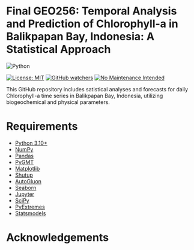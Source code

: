 # Final GEO256:  Temporal Analysis and Prediction of Chlorophyll-a in Balikpapan Bay, Indonesia: A Statistical Approach

![Python](https://img.shields.io/badge/python-3670A0?style=for-the-badge&logo=python&logoColor=ffdd54)

[![License: MIT](https://img.shields.io/badge/License-MIT-yellow.svg)](https://opensource.org/licenses/MIT)
[![GitHub watchers](https://img.shields.io/github/watchers/Naereen/StrapDown.js.svg?style=social&label=Watch&maxAge=2592000)](https://github.com/sandyherho/buku_metnum_Python/watchers)
[![No Maintenance Intended](http://unmaintained.tech/badge.svg)](http://unmaintained.tech/)

This GitHub  repository includes satistical analyses and forecasts for daily Chlorophyll-a time series in Balikpapan Bay, Indonesia, utilizing biogeochemical and physical parameters.

# Requirements

- [Python 3.10+](https://www.python.org/)
- [NumPy](https://numpy.org/)
- [Pandas](https://pandas.pydata.org/docs/index.html)
- [PyGMT](https://www.pygmt.org/)
- [Matplotlib](https://matplotlib.org/)
- [Shutup](https://github.com/polvoazul/shutup)
- [AutoGluon](https://auto.gluon.ai/)
- [Seaborn](https://seaborn.pydata.org/)
- [Jupyter](https://jupyter.org/)
- [SciPy](https://scipy.org/)
- [PyExtremes](https://georgebv.github.io/pyextremes/)
- [Statsmodels](https://www.statsmodels.org/)

# Acknowledgements


